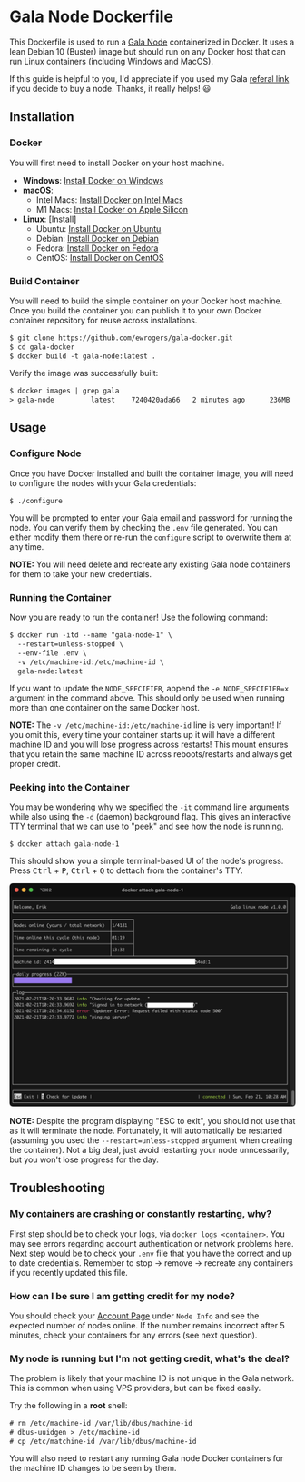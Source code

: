 # Gala Node Dockerfile

This Dockerfile is used to run a [Gala Node](https://gala.fan/9yqaqUonx) containerized in Docker. It uses a lean Debian 10 (Buster) image but should run on any Docker host that can run Linux containers (including Windows and MacOS).

If this guide is helpful to you, I'd appreciate if you used my Gala [referal link](https://gala.fan/9yqaqUonx) if you decide to buy a node. Thanks, it really helps! :smiley:

## Installation

### Docker

You will first need to install Docker on your host machine.

- **Windows**: [Install Docker on Windows](https://docs.docker.com/docker-for-windows/install/)
- **macOS**:
    - Intel Macs: [Install Docker on Intel Macs](https://docs.docker.com/docker-for-mac/install/)
    - M1 Macs: [Install Docker on Apple Silicon](https://docs.docker.com/docker-for-mac/apple-m1/)
- **Linux**: [Install]
    - Ubuntu: [Install Docker on Ubuntu](https://docs.docker.com/engine/install/ubuntu/)
    - Debian: [Install Docker on Debian](https://docs.docker.com/engine/install/debian/)
    - Fedora: [Install Docker on Fedora](https://docs.docker.com/engine/install/fedora/)
    - CentOS: [Install Docker on CentOS](https://docs.docker.com/engine/install/centos/)

### Build Container

You will need to build the simple container on your Docker host machine. Once you build the container you can publish it to your own Docker container repository for reuse across installations.

```
$ git clone https://github.com/ewrogers/gala-docker.git
$ cd gala-docker
$ docker build -t gala-node:latest .
```

Verify the image was successfully built:

```
$ docker images | grep gala
> gala-node         latest    7240420ada66   2 minutes ago      236MB
```

## Usage

### Configure Node

Once you have Docker installed and built the container image, you will need to configure the nodes with your Gala credentials:

```
$ ./configure
```

You will be prompted to enter your Gala email and password for running the node. You can verify them by checking the `.env` file generated. You can either modify them there or re-run the `configure` script to overwrite them at any time.

**NOTE:** You will need delete and recreate any existing Gala node containers for them to take your new credentials.

### Running the Container

Now you are ready to run the container! Use the following command:

```
$ docker run -itd --name "gala-node-1" \
  --restart=unless-stopped \
  --env-file .env \
  -v /etc/machine-id:/etc/machine-id \
  gala-node:latest
```

If you want to update the `NODE_SPECIFIER`, append the `-e NODE_SPECIFIER=x` argument in the command above. This should only be used when running more than one container on the same Docker host.

**NOTE:** The `-v /etc/machine-id:/etc/machine-id` line is very important! If you omit this, every time your container starts up it will have a different machine ID and you will lose progress across restarts! This mount ensures that you retain the same machine ID across reboots/restarts and always get proper credit.

### Peeking into the Container

You may be wondering why we specified the `-it` command line arguments while also using the `-d` (daemon) background flag. This gives an interactive TTY terminal that we can use to "peek" and see how the node is running.

```
$ docker attach gala-node-1
```

This should show you a simple terminal-based UI of the node's progress. Press <kbd>Ctrl</kbd> + <kbd>P</kbd>, <kbd>Ctrl</kbd> + <kbd>Q</kbd> to dettach from the container's TTY.

![Linux terminal UI](screenshots/ui.png?raw=true)

**NOTE:** Despite the program displaying "ESC to exit", you should not use that as it will terminate the node. Fortunately, it will automatically be restarted (assuming you used the `--restart=unless-stopped` argument when creating the container). Not a big deal, just avoid restarting your node unncessarily, but you won't lose progress for the day.

## Troubleshooting

### My containers are crashing or constantly restarting, why?

First step should be to check your logs, via `docker logs <container>`. You may see errors regarding account authentication or network problems here. Next step would be to check your `.env` file that you have the correct and up to date credentials. Remember to stop -> remove -> recreate any containers if you recently updated this file.

### How can I be sure I am getting credit for my node?

You should check your [Account Page](https://app.gala.games/account) under `Node Info` and see the expected number of nodes online. If the number remains incorrect after 5 minutes, check your containers for any errors (see next question).

### My node is running but I'm not getting credit, what's the deal?
The problem is likely that your machine ID is not unique in the Gala network. This is common when using VPS providers, but can be fixed easily.

Try the following in a **root** shell:
```
# rm /etc/machine-id /var/lib/dbus/machine-id
# dbus-uuidgen > /etc/machine-id
# cp /etc/matchine-id /var/lib/dbus/machine-id
```

You will also need to restart any running Gala node Docker containers for the machine ID changes to be seen by them.

